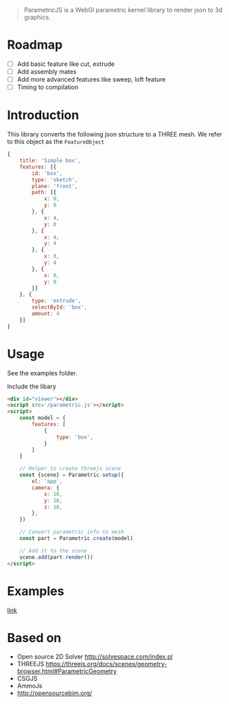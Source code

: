 > ParametricJS is a WebGl parametric kernel library to render json to 3d graphics.

# Roadmap
- [ ] Add basic feature like cut, extrude
- [ ] Add assembly mates
- [ ] Add more advanced features like sweep, loft feature
- [ ] Timing to compilation

# Introduction
This library converts the following json structure to a THREE mesh. We refer to this object as the `FeatureObject`
```js
{
    title: 'Simple box',
    features: [{
        id: 'box',
        type: 'sketch',
        plane: 'front',
        path: [{
            x: 0,
            y: 0
        }, {
            x: 4,
            y: 0
        }, {
            x: 4,
            y: 4
        }, {
            x: 0,
            y: 4
        }, {
            x: 0,
            y: 0
        }]
    }, {
        type: 'extrude',
        selectById: 'box',
        amount: 4
    }]
}
```

# Usage
See the examples folder.

Include the libary 
```html
<div id="viewer"></div>
<script src='/parametric.js'></script>
<script>
    const model = {
        features: [
            {
                type: 'box',
            }
        ]
    }

    // Helper to create threejs scene
    const {scene} = Parametric.setup({
        el: 'app',
        camera: {
            x: 10,
            y: 10,
            z: 10,
        },
    })

    // Convert parametric info to mesh
    const part = Parametric.create(model)

    // Add it to the scene
    scene.add(part.render())
</script>
```

# Examples
[link](/examples/debug ':ignore')



# Based on
- Open source 2D Solver http://solvespace.com/index.pl
- THREEJS https://threejs.org/docs/scenes/geometry-browser.html#ParametricGeometry
- CSGJS 
- AmmoJs
- http://opensourcebim.org/